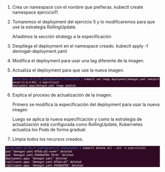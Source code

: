 1. Crea un namespace con el nombre que prefieras.
    kubectl create namespace ejercicio11

2. Tomaremos el deployment del ejercicio 5 y lo modificaremos para que use la estrategia RollingUpdate.

    Añadimos la sección strategy a la especificación 

3. Despliega el deployment en el namespace creado.
    kubectl apply -f demogat-deployment.yaml
4. Modifica el deployment para usar una tag diferente de la imagen.

5. Actualiza el deployment para que use la nueva imagen.

    ![alt text](image.png)

6. Explica el proceso de actualización de la imagen.

    Primero se modifica la especificación del deployment para usar la nueva imagen 

    Luego se aplica la nueva especificación y como la estrategia de actualización está configurada como RollingUpdate, Kubernetes actualiza los Pods de forma gradual.

7. Limpia todos los recursos creados.

![alt text](image-1.png)